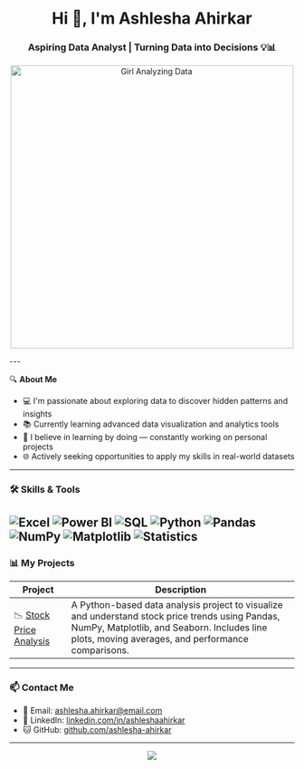 <h1 align="center">Hi 👋, I'm Ashlesha Ahirkar</h1>
<h3 align="center">Aspiring Data Analyst | Turning Data into Decisions 💡📊</h3>

<p align="center">
  <img src="https://media.giphy.com/media/xT0xeJpnrWC4XWblEk/giphy.gif" alt="Girl Analyzing Data" width="500"/>
</p>
---

🔍 **About Me**
- 💻 I'm passionate about exploring data to discover hidden patterns and insights  
- 📚 Currently learning advanced data visualization and analytics tools  
- 🧠 I believe in learning by doing — constantly working on personal projects  
- 🌐 Actively seeking opportunities to apply my skills in real-world datasets  

---

### 🛠️ Skills & Tools


![Excel](https://img.shields.io/badge/Excel-217346?style=for-the-badge&logo=microsoft-excel&logoColor=white)
![Power BI](https://img.shields.io/badge/Power%20BI-F2C811?style=for-the-badge&logo=powerbi&logoColor=black)
![SQL](https://img.shields.io/badge/SQL-4479A1?style=for-the-badge&logo=postgresql&logoColor=white)
![Python](https://img.shields.io/badge/Python-3776AB?style=for-the-badge&logo=python&logoColor=white)
![Pandas](https://img.shields.io/badge/Pandas-150458?style=for-the-badge&logo=pandas&logoColor=white)
![NumPy](https://img.shields.io/badge/NumPy-013243?style=for-the-badge&logo=numpy&logoColor=white)
![Matplotlib](https://img.shields.io/badge/Matplotlib-11557C?style=for-the-badge&logo=matplotlib&logoColor=white)
![Statistics](https://img.shields.io/badge/Statistics-FF6384?style=for-the-badge&logo=chartdotjs&logoColor=white)
---

### 📊 My Projects

| Project | Description |
|--------|-------------|
| 📉 [Stock Price Analysis](https://github.com/AshleshaAhirkar/Stock-Price-Analysis) | A Python-based data analysis project to visualize and understand stock price trends using Pandas, NumPy, Matplotlib, and Seaborn. Includes line plots, moving averages, and performance comparisons. |

---

### 📫 Contact Me

- 📧 Email: [ashlesha.ahirkar@email.com](mailto:ashlesha.ahirkar@email.com)  
- 💼 LinkedIn: [linkedin.com/in/ashleshaahirkar](https://www.linkedin.com/in/ashleshaahirkar)  
- 🐱 GitHub: [github.com/ashlesha-ahirkar](https://github.com/ashlesha-ahirkar)

---

<p align="center">
  <img src="https://readme-typing-svg.herokuapp.com?color=%2336BCF7&size=25&center=true&vCenter=true&width=600&lines=Welcome+to+my+GitHub+Profile!;Data+Lover+%7C+Learner+%7C+Problem+Solver;Let's+Connect+%F0%9F%91%8B" />
</p>
